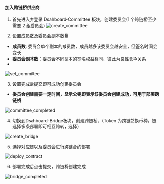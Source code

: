 #### 加入跨链桥供应商

1. 首先进入并登录 Dsahboard-Committee 板块，创建委员会(1 个跨链桥至少需要 2 组委员会)
![create_committee](/img/testnet/create_committee.png)

2. 设置成员数及委员会副本数量
- **成员数**: 委员会单个副本的成员数，成员越多该委员会越安全，但签名时间会变长
- **委员会副本数**：委员会不同副本的签名权益相同，彼此为良性竞争关系
- 
![set_committee](/img/testnet/set_committee.png)

3. 设置完成后提交即可成功创建委员会
- **委员会创建需要一定时间，显示公钥即表示该委员会创建成功，可用于部署跨链桥**

![committee_completed](/img/testnet/committee_completed.png)

4. 切换到Dsahboard-Bridge板块，创建跨链桥。（Token 为跨链兑换币种，链选择多条部署即可相互跨转，选择）

![create_bridge](/img/testnet/create_bridge.png)

5. 选择对应链以及委员会进行跨链合约部署

![deploy_contract](/img/testnet/deploy_contract.png)

6. 部署完成后点击提交，跨链桥创建完成

![bridge_completed](/img/testnet/bridge_completed.png)
